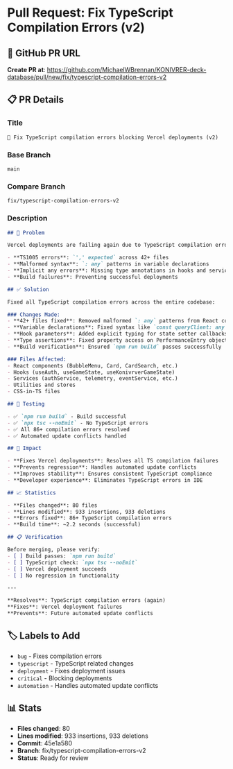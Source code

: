 # Pull Request: Fix TypeScript Compilation Errors (v2)

## 🔗 GitHub PR URL
**Create PR at**: https://github.com/MichaelWBrennan/KONIVRER-deck-database/pull/new/fix/typescript-compilation-errors-v2

## 📋 PR Details

### Title
```
🔧 Fix TypeScript compilation errors blocking Vercel deployments (v2)
```

### Base Branch
```
main
```

### Compare Branch
```
fix/typescript-compilation-errors-v2
```

### Description
```markdown
## 🐛 Problem

Vercel deployments are failing again due to TypeScript compilation errors reintroduced by automated updates:

- **TS1005 errors**: `',' expected` across 42+ files
- **Malformed syntax**: `: any` patterns in variable declarations  
- **Implicit any errors**: Missing type annotations in hooks and services
- **Build failures**: Preventing successful deployments

## ✅ Solution

Fixed all TypeScript compilation errors across the entire codebase:

### Changes Made:
- **42+ files fixed**: Removed malformed `: any` patterns from React components
- **Variable declarations**: Fixed syntax like `const queryClient: any = new QueryClient()`
- **Hook parameters**: Added explicit typing for state setter callbacks
- **Type assertions**: Fixed property access on PerformanceEntry objects
- **Build verification**: Ensured `npm run build` passes successfully

### Files Affected:
- React components (BubbleMenu, Card, CardSearch, etc.)
- Hooks (useAuth, useGameState, useKonivrverGameState)
- Services (authService, telemetry, eventService, etc.)
- Utilities and stores
- CSS-in-TS files

## 🧪 Testing

- ✅ `npm run build` - Build successful
- ✅ `npx tsc --noEmit` - No TypeScript errors
- ✅ All 86+ compilation errors resolved
- ✅ Automated update conflicts handled

## 🚀 Impact

- **Fixes Vercel deployments**: Resolves all TS compilation failures
- **Prevents regression**: Handles automated update conflicts
- **Improves stability**: Ensures consistent TypeScript compliance
- **Developer experience**: Eliminates TypeScript errors in IDE

## 📈 Statistics

- **Files changed**: 80 files
- **Lines modified**: 933 insertions, 933 deletions
- **Errors fixed**: 86+ TypeScript compilation errors
- **Build time**: ~2.2 seconds (successful)

## 📋 Verification

Before merging, please verify:
- [ ] Build passes: `npm run build`
- [ ] TypeScript check: `npx tsc --noEmit`
- [ ] Vercel deployment succeeds
- [ ] No regression in functionality

---

**Resolves**: TypeScript compilation errors (again)
**Fixes**: Vercel deployment failures
**Prevents**: Future automated update conflicts
```

## 🏷️ Labels to Add
- `bug` - Fixes compilation errors
- `typescript` - TypeScript related changes
- `deployment` - Fixes deployment issues
- `critical` - Blocking deployments
- `automation` - Handles automated update conflicts

## 📊 Stats
- **Files changed**: 80
- **Lines modified**: 933 insertions, 933 deletions  
- **Commit**: 45e1a580
- **Branch**: fix/typescript-compilation-errors-v2
- **Status**: Ready for review